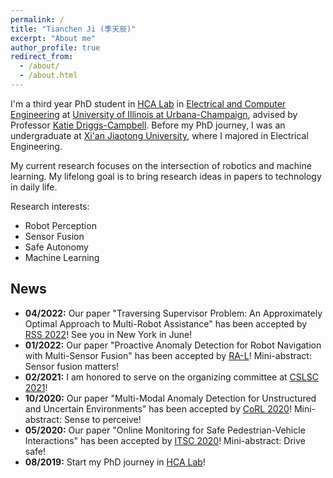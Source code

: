 ```yaml
---
permalink: /
title: "Tianchen Ji (季天辰)"
excerpt: "About me"
author_profile: true
redirect_from: 
  - /about/
  - /about.html
---
```


I'm a third year PhD student in [HCA Lab](https://publish.illinois.edu/humancenteredautonomy/) in [Electrical and Computer Engineering](https://ece.illinois.edu/) at [University of Illinois at Urbana-Champaign](https://illinois.edu/), advised by Professor [Katie Driggs-Campbell](https://krdc.web.illinois.edu/). Before my PhD journey, I was an undergraduate at [Xi'an Jiaotong University](http://en.xjtu.edu.cn/), where I majored in Electrical Engineering.

My current research focuses on the intersection of robotics and machine learning. My lifelong goal is to bring research ideas in papers to technology in daily life.

Research interests:
- Robot Perception
- Sensor Fusion
- Safe Autonomy
- Machine Learning

News
---
- **04/2022:** Our paper "Traversing Supervisor Problem: An Approximately Optimal Approach to Multi-Robot Assistance" has been accepted by [RSS 2022](https://roboticsconference.org/)! See you in New York in June!
- **01/2022:** Our paper "Proactive Anomaly Detection for Robot Navigation with Multi-Sensor Fusion" has been accepted by [RA-L](https://ieeexplore.ieee.org/document/9720937)! Mini-abstract: Sensor fusion matters!
- **02/2021:** I am honored to serve on the organizing committee at [CSLSC 2021](https://publish.illinois.edu/csl-student-conference-2021/)!
- **10/2020:** Our paper "Multi-Modal Anomaly Detection for Unstructured and Uncertain Environments" has been accepted by [CoRL 2020](https://proceedings.mlr.press/v155/ji21a.html)! Mini-abstract: Sense to perceive!
- **05/2020:** Our paper "Online Monitoring for Safe Pedestrian-Vehicle Interactions" has been accepted by [ITSC 2020](https://ieeexplore.ieee.org/abstract/document/9294366)! Mini-abstract: Drive safe!
- **08/2019:** Start my PhD journey in [HCA Lab](https://publish.illinois.edu/humancenteredautonomy/)!
